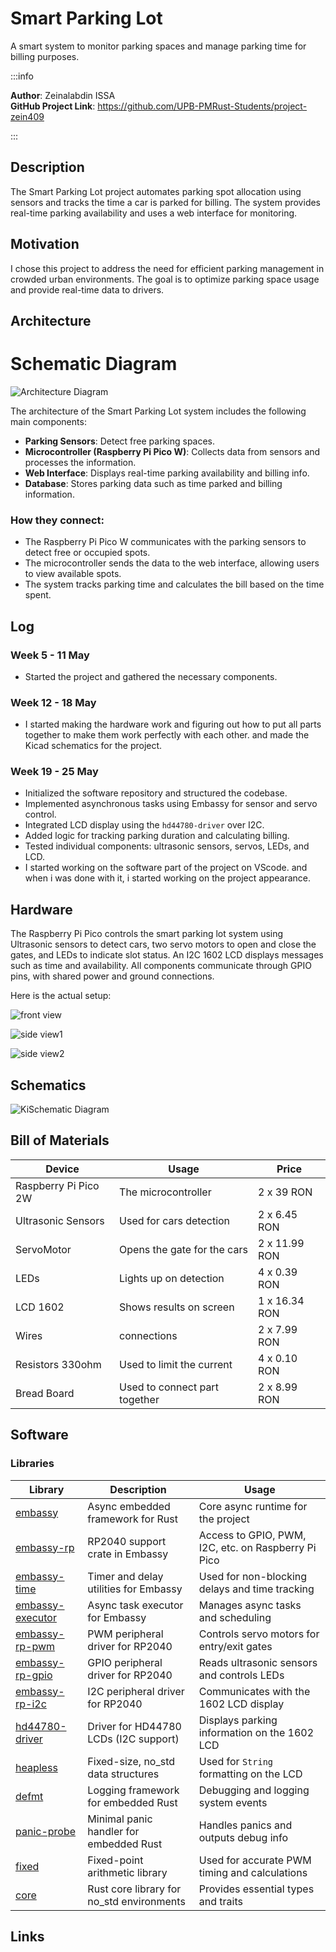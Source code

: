 # Smart Parking Lot

 A smart system to monitor parking spaces and manage parking time for billing purposes.

:::info

**Author**: Zeinalabdin ISSA \
**GitHub Project Link**: https://github.com/UPB-PMRust-Students/project-zein409

:::
## Description

The Smart Parking Lot project automates parking spot allocation using sensors and tracks the time a car is parked for billing. The system provides real-time parking availability and uses a web interface for monitoring.

## Motivation

I chose this project to address the need for efficient parking management in crowded urban environments. The goal is to optimize parking space usage and provide real-time data to drivers.

## Architecture

# Schematic Diagram

![Architecture Diagram](SchematicDiagram.webp)

The architecture of the Smart Parking Lot system includes the following main components:
- **Parking Sensors**: Detect free parking spaces.
- **Microcontroller (Raspberry Pi Pico W)**: Collects data from sensors and processes the information.
- **Web Interface**: Displays real-time parking availability and billing info.
- **Database**: Stores parking data such as time parked and billing information.

### How they connect:
- The Raspberry Pi Pico W communicates with the parking sensors to detect free or occupied spots.
- The microcontroller sends the data to the web interface, allowing users to view available spots.
- The system tracks parking time and calculates the bill based on the time spent.

## Log

### Week 5 - 11 May
- Started the project and gathered the necessary components.

### Week 12 - 18 May
- I started making the hardware work and figuring out how to put all parts together to make them work perfectly with each other. and made the Kicad schematics for the project.
### Week 19 - 25 May
- Initialized the software repository and structured the codebase.
- Implemented asynchronous tasks using Embassy for sensor and servo control.
- Integrated LCD display using the `hd44780-driver` over I2C.
- Added logic for tracking parking duration and calculating billing.
- Tested individual components: ultrasonic sensors, servos, LEDs, and LCD.
- I started working on the software part of the project on VScode. and when i was done with it, i started working on the project appearance.
## Hardware
The Raspberry Pi Pico controls the smart parking lot system using Ultrasonic sensors to detect cars, two servo motors to open and close the gates, and LEDs to indicate slot status. An I2C 1602 LCD displays messages such as time and availability. All components communicate through GPIO pins, with shared power and ground connections.

Here is the actual setup:

![front view](./image1.webp)

![side view1](./image2.webp)

![side view2](./image3.webp)

## Schematics

![KiSchematic Diagram](Kischematic.svg) 

## Bill of Materials

| Device                | Usage                        |     Price     |
|-----------------------|------------------------------|---------------|
| Raspberry Pi Pico 2W  | The microcontroller          | 2 x 39    RON |
| Ultrasonic Sensors    | Used for cars detection      | 2 x 6.45  RON |
| ServoMotor            | Opens the gate for the cars  | 2 x 11.99 RON |
| LEDs                  | Lights up on detection       | 4 x 0.39  RON |
| LCD 1602              | Shows results on screen      | 1 x 16.34 RON |
| Wires                 | connections                  | 2 x 7.99  RON |
| Resistors 330ohm      | Used to limit the current    | 4 x 0.10  RON |
| Bread Board           | Used to connect part together| 2 x 8.99  RON |

## Software

### Libraries

| Library              | Description                                     | Usage                                                              |
|----------------------|-------------------------------------------------|--------------------------------------------------------------------|
| [embassy](https://embassy.dev/)              | Async embedded framework for Rust               | Core async runtime for the project                                 |
| [embassy-rp](https://github.com/embassy-rs/embassy/tree/main/embassy-rp)           | RP2040 support crate in Embassy                 | Access to GPIO, PWM, I2C, etc. on Raspberry Pi Pico                |
| [embassy-time](https://github.com/embassy-rs/embassy/tree/main/embassy-time)         | Timer and delay utilities for Embassy           | Used for non-blocking delays and time tracking                     |
| [embassy-executor](https://github.com/embassy-rs/embassy/tree/main/embassy-executor)     | Async task executor for Embassy                 | Manages async tasks and scheduling                                 |
| [embassy-rp-pwm](https://github.com/embassy-rs/embassy/blob/main/embassy-rp/src/pwm.rs)       | PWM peripheral driver for RP2040                | Controls servo motors for entry/exit gates                         |
| [embassy-rp-gpio](https://github.com/embassy-rs/embassy/blob/main/embassy-rp/src/gpio.rs)      | GPIO peripheral driver for RP2040               | Reads ultrasonic sensors and controls LEDs                         |
| [embassy-rp-i2c](https://github.com/embassy-rs/embassy/blob/main/embassy-rp/src/i2c.rs)       | I2C peripheral driver for RP2040                | Communicates with the 1602 LCD display                             |
| [hd44780-driver](https://crates.io/crates/hd44780-driver)       | Driver for HD44780 LCDs (I2C support)           | Displays parking information on the 1602 LCD                       |
| [heapless](https://crates.io/crates/heapless)             | Fixed-size, no_std data structures              | Used for `String` formatting on the LCD                            |
| [defmt](https://github.com/knurling-rs/defmt)                | Logging framework for embedded Rust             | Debugging and logging system events                                |
| [panic-probe](https://crates.io/crates/panic-probe)          | Minimal panic handler for embedded Rust         | Handles panics and outputs debug info                              |
| [fixed](https://crates.io/crates/fixed)                | Fixed-point arithmetic library                  | Used for accurate PWM timing and calculations                      |
| [core](https://doc.rust-lang.org/core/)                 | Rust core library for no_std environments       | Provides essential types and traits                                |

## Links
